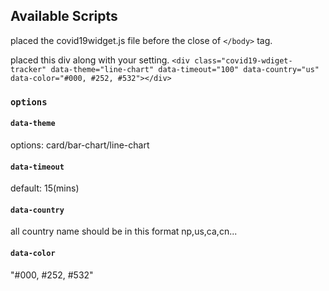 

## Available Scripts
placed the covid19widget.js file before the close of `</body>` tag.

placed this div along with your setting.
`<div class="covid19-wdiget-tracker" data-theme="line-chart" data-timeout="100" data-country="us" data-color="#000, #252, #532"></div>`

### `options`

#### `data-theme`

options: card/bar-chart/line-chart

#### `data-timeout`

default: 15(mins)

#### `data-country`

all country name should be in this format
np,us,ca,cn...

#### `data-color`

"#000, #252, #532"



